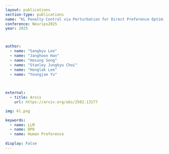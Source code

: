```yaml
---
layout: publications
section-type: publications
name: "KL Penalty Control via Perturbation for Direct Preference Optimization"
conference: Neurips2025
year: 2025



author:
  - name: "Sangkyu Lee"
  - name: "Janghoon Han"
  - name: "Hosung Song"
  - name: "Stanley Jungkyu Choi"
  - name: "Honglak Lee"
  - name: "Youngjae Yu"

  
  
external:
  - title: Arxiv
    url: https://arxiv.org/abs/2502.13177

img: kl.png

keywords:
  - name: LLM
  - name: DPO
  - name: Human Preference
  
display: False
---
```

